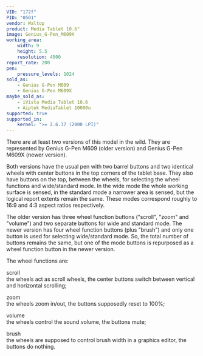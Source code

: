 ```yaml
---
VID: "172f"
PID: "0501"
vendor: Waltop
product: Media Tablet 10.6"
image: Genius_G-Pen_M609X
working_area:
    width: 9
    height: 5.5
    resolution: 4000
report_rate: 200
pen:
    pressure_levels: 1024
sold_as:
    - Genius G-Pen M609
    - Genius G-Pen M609X
maybe_sold_as:
    - iVista Media Tablet 10.6
    - Aiptek MediaTablet 10000u
supported: true
supported_in:
    kernel: ">= 2.6.37 (2000 LPI)"
---
```

There are at least two versions of this model in the wild. They are represented by Genius G-Pen M609 (older version) and Genius G-Pen M609X (newer version).

Both versions have the usual pen with two barrel buttons and two identical wheels with center buttons in the top corners of the tablet base. They also have buttons on the top, between the wheels, for selecting the wheel functions and wide/standard mode. In the wide mode the whole working surface is sensed, in the standard mode a narrower area is sensed, but the logical report extents remain the same. These modes correspond roughly to 16:9 and 4:3 aspect ratios respectively.

The older version has three wheel function buttons ("scroll", "zoom" and "volume") and two separate buttons for wide and standard mode. The newer version has four wheel function buttons (plus "brush") and only one button is used for selecting wide/standard mode. So, the total number of buttons remains the same, but one of the mode buttons is repurposed as a wheel function button in the newer version.

The wheel functions are:

scroll  
the wheels act as scroll wheels, the center buttons switch between vertical and horizontal scrolling;

zoom  
the wheels zoom in/out, the buttons supposedly reset to 100%;

volume  
the wheels control the sound volume, the buttons mute;

brush  
the wheels are supposed to control brush width in a graphics editor, the buttons do nothing.


